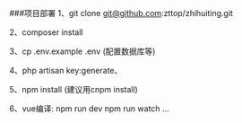 ###项目部署
1、git clone git@github.com:zttop/zhihuiting.git

2、composer install

3、cp .env.example .env (配置数据库等)

4、php artisan key:generate、

5、npm install (建议用cnpm install)

6、vue编译:
	npm run dev
	npm run watch
	...